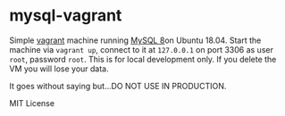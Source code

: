 # mysql-vagrant

Simple [vagrant](https://www.vagrantup.com/) machine running [MySQL 8](https://www.mysql.com/)on Ubuntu 18.04.  Start the machine via `vagrant up`, connect to it at `127.0.0.1` on port 3306 as user `root`, password `root`.  This is for local development only.  If you delete the VM you will lose your data.

It goes without saying but...DO NOT USE IN PRODUCTION.

MIT License
